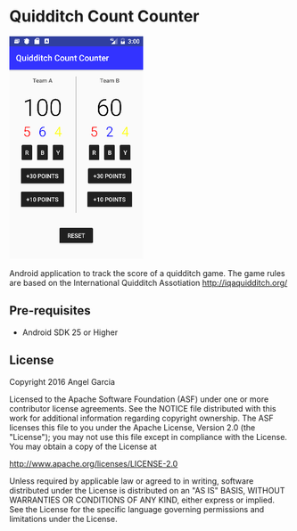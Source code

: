 Quidditch Count Counter
========

![alt tag](https://github.com/an-garcia/QuidditchCountCounter/blob/master/readmeImages/Screenshot_1481836147.png)


Android application to track the score of a quidditch game.
The game rules are based on the International Quidditch Assotiation http://iqaquidditch.org/


Pre-requisites
--------------
- Android SDK 25 or Higher


License
-------
Copyright 2016 Angel Garcia

Licensed to the Apache Software Foundation (ASF) under one or more contributor
license agreements.  See the NOTICE file distributed with this work for
additional information regarding copyright ownership.  The ASF licenses this
file to you under the Apache License, Version 2.0 (the "License"); you may not
use this file except in compliance with the License.  You may obtain a copy of
the License at

http://www.apache.org/licenses/LICENSE-2.0

Unless required by applicable law or agreed to in writing, software
distributed under the License is distributed on an "AS IS" BASIS, WITHOUT
WARRANTIES OR CONDITIONS OF ANY KIND, either express or implied.  See the
License for the specific language governing permissions and limitations under
the License.

